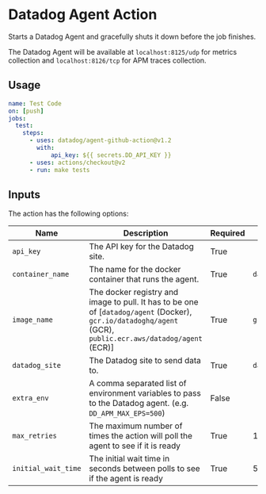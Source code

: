 # Datadog Agent Action

Starts a Datadog Agent and gracefully shuts it down before the job finishes.

The Datadog Agent will be available at `localhost:8125/udp` for metrics collection and `localhost:8126/tcp` for APM traces collection.

## Usage
```yaml
name: Test Code
on: [push]
jobs:
  test:
    steps:
      - uses: datadog/agent-github-action@v1.2
        with:
            api_key: ${{ secrets.DD_API_KEY }}
      - uses: actions/checkout@v2
      - run: make tests
```

## Inputs

The action has the following options:

| Name | Description | Required | Default |
| ---- | ----------- | -------- | ------- |
| `api_key` | The API key for the Datadog site. | True | |
| `container_name` | The name for the docker container that runs the agent. | True | `datadog-agent` |
| `image_name` | The docker registry and image to pull. It has to be one of [`datadog/agent` (Docker), `gcr.io/datadoghq/agent` (GCR), `public.ecr.aws/datadog/agent` (ECR)] | True | `gcr.io/datadoghq/agent` |
| `datadog_site` | The Datadog site to send data to. | True | `datadoghq.com` |
| `extra_env` | A comma separated list of environment variables to pass to the Datadog agent. (e.g. `DD_APM_MAX_EPS=500`) | False | |
| `max_retries` | The maximum number of times the action will poll the agent to see if it is ready | True | 10 |
| `initial_wait_time` | The initial wait time in seconds between polls to see if the agent is ready | True | 5 |
